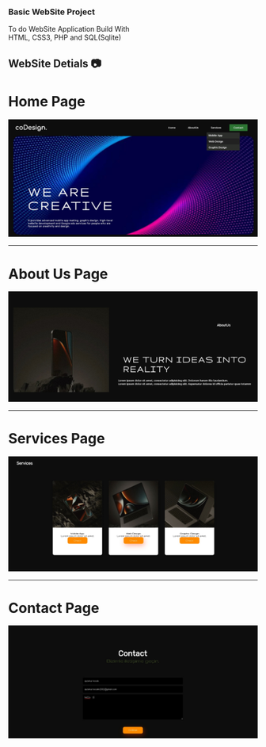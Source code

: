 ### Basic WebSite Project

To do WebSite Application Build With </br>HTML, CSS3, PHP and SQL(Sqlite)</br>

## WebSite Detials  📷

# Home Page
![Home Page](https://github.com/aysenurkocaak/WebSite_Project/blob/main/assets/homePage.jpeg)

---

# About Us Page
![About Page](https://github.com/aysenurkocaak/WebSite_Project/blob/main/assets/aboutPage.jpeg)

---

# Services Page
![Services Page](https://github.com/aysenurkocaak/WebSite_Project/blob/main/assets/servicesPage.jpeg)

---

# Contact Page
![Contact Page](https://github.com/aysenurkocaak/WebSite_Project/blob/main/assets/contactPage.jpeg)




</br>
